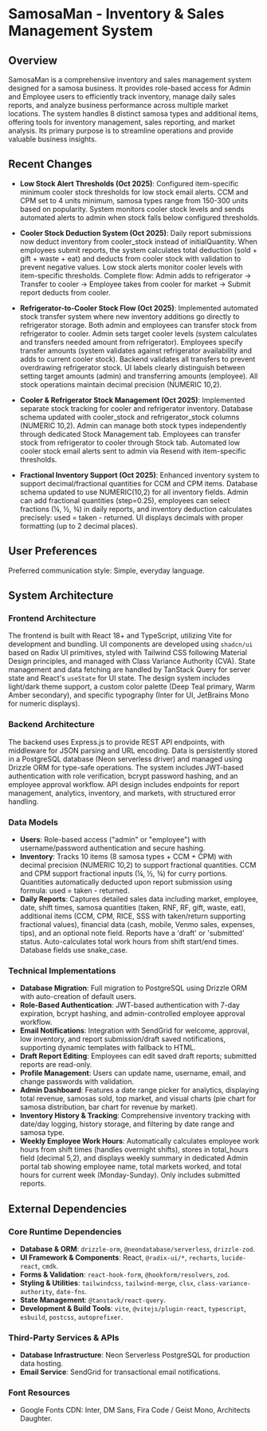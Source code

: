 # SamosaMan - Inventory & Sales Management System

## Overview

SamosaMan is a comprehensive inventory and sales management system designed for a samosa business. It provides role-based access for Admin and Employee users to efficiently track inventory, manage daily sales reports, and analyze business performance across multiple market locations. The system handles 8 distinct samosa types and additional items, offering tools for inventory management, sales reporting, and market analysis. Its primary purpose is to streamline operations and provide valuable business insights.

## Recent Changes

- **Low Stock Alert Thresholds (Oct 2025)**: Configured item-specific minimum cooler stock thresholds for low stock email alerts. CCM and CPM set to 4 units minimum, samosa types range from 150-300 units based on popularity. System monitors cooler stock levels and sends automated alerts to admin when stock falls below configured thresholds.

- **Cooler Stock Deduction System (Oct 2025)**: Daily report submissions now deduct inventory from cooler_stock instead of initialQuantity. When employees submit reports, the system calculates total deduction (sold + gift + waste + eat) and deducts from cooler stock with validation to prevent negative values. Low stock alerts monitor cooler levels with item-specific thresholds. Complete flow: Admin adds to refrigerator → Transfer to cooler → Employee takes from cooler for market → Submit report deducts from cooler.

- **Refrigerator-to-Cooler Stock Flow (Oct 2025)**: Implemented automated stock transfer system where new inventory additions go directly to refrigerator storage. Both admin and employees can transfer stock from refrigerator to cooler. Admin sets target cooler levels (system calculates and transfers needed amount from refrigerator). Employees specify transfer amounts (system validates against refrigerator availability and adds to current cooler stock). Backend validates all transfers to prevent overdrawing refrigerator stock. UI labels clearly distinguish between setting target amounts (admin) and transferring amounts (employee). All stock operations maintain decimal precision (NUMERIC 10,2).

- **Cooler & Refrigerator Stock Management (Oct 2025)**: Implemented separate stock tracking for cooler and refrigerator inventory. Database schema updated with cooler_stock and refrigerator_stock columns (NUMERIC 10,2). Admin can manage both stock types independently through dedicated Stock Management tab. Employees can transfer stock from refrigerator to cooler through Stock tab. Automated low cooler stock email alerts sent to admin via Resend with item-specific thresholds.

- **Fractional Inventory Support (Oct 2025)**: Enhanced inventory system to support decimal/fractional quantities for CCM and CPM items. Database schema updated to use NUMERIC(10,2) for all inventory fields. Admin can add fractional quantities (step=0.25), employees can select fractions (¼, ½, ¾) in daily reports, and inventory deduction calculates precisely: used = taken - returned. UI displays decimals with proper formatting (up to 2 decimal places).

## User Preferences

Preferred communication style: Simple, everyday language.

## System Architecture

### Frontend Architecture

The frontend is built with React 18+ and TypeScript, utilizing Vite for development and bundling. UI components are developed using `shadcn/ui` based on Radix UI primitives, styled with Tailwind CSS following Material Design principles, and managed with Class Variance Authority (CVA). State management and data fetching are handled by TanStack Query for server state and React's `useState` for UI state. The design system includes light/dark theme support, a custom color palette (Deep Teal primary, Warm Amber secondary), and specific typography (Inter for UI, JetBrains Mono for numeric displays).

### Backend Architecture

The backend uses Express.js to provide REST API endpoints, with middleware for JSON parsing and URL encoding. Data is persistently stored in a PostgreSQL database (Neon serverless driver) and managed using Drizzle ORM for type-safe operations. The system includes JWT-based authentication with role verification, bcrypt password hashing, and an employee approval workflow. API design includes endpoints for report management, analytics, inventory, and markets, with structured error handling.

### Data Models

- **Users**: Role-based access ("admin" or "employee") with username/password authentication and secure hashing.
- **Inventory**: Tracks 10 items (8 samosa types + CCM + CPM) with decimal precision (NUMERIC 10,2) to support fractional quantities. CCM and CPM support fractional inputs (¼, ½, ¾) for curry portions. Quantities automatically deducted upon report submission using formula: used = taken - returned.
- **Daily Reports**: Captures detailed sales data including market, employee, date, shift times, samosa quantities (taken, RNF, RF, gift, waste, eat), additional items (CCM, CPM, RICE, SSS with taken/return supporting fractional values), financial data (cash, mobile, Venmo sales, expenses, tips), and an optional note field. Reports have a 'draft' or 'submitted' status. Auto-calculates total work hours from shift start/end times. Database fields use snake_case.

### Technical Implementations

- **Database Migration**: Full migration to PostgreSQL using Drizzle ORM with auto-creation of default users.
- **Role-Based Authentication**: JWT-based authentication with 7-day expiration, bcrypt hashing, and admin-controlled employee approval workflow.
- **Email Notifications**: Integration with SendGrid for welcome, approval, low inventory, and report submission/draft saved notifications, supporting dynamic templates with fallback to HTML.
- **Draft Report Editing**: Employees can edit saved draft reports; submitted reports are read-only.
- **Profile Management**: Users can update name, username, email, and change passwords with validation.
- **Admin Dashboard**: Features a date range picker for analytics, displaying total revenue, samosas sold, top market, and visual charts (pie chart for samosa distribution, bar chart for revenue by market).
- **Inventory History & Tracking**: Comprehensive inventory tracking with date/day logging, history storage, and filtering by date range and samosa type.
- **Weekly Employee Work Hours**: Automatically calculates employee work hours from shift times (handles overnight shifts), stores in total_hours field (decimal 5,2), and displays weekly summary in dedicated Admin portal tab showing employee name, total markets worked, and total hours for current week (Monday-Sunday). Only includes submitted reports.

## External Dependencies

### Core Runtime Dependencies

- **Database & ORM**: `drizzle-orm`, `@neondatabase/serverless`, `drizzle-zod`.
- **UI Framework & Components**: React, `@radix-ui/*`, `recharts`, `lucide-react`, `cmdk`.
- **Forms & Validation**: `react-hook-form`, `@hookform/resolvers`, `zod`.
- **Styling & Utilities**: `tailwindcss`, `tailwind-merge`, `clsx`, `class-variance-authority`, `date-fns`.
- **State Management**: `@tanstack/react-query`.
- **Development & Build Tools**: `vite`, `@vitejs/plugin-react`, `typescript`, `esbuild`, `postcss`, `autoprefixer`.

### Third-Party Services & APIs

- **Database Infrastructure**: Neon Serverless PostgreSQL for production data hosting.
- **Email Service**: SendGrid for transactional email notifications.

### Font Resources

- Google Fonts CDN: Inter, DM Sans, Fira Code / Geist Mono, Architects Daughter.